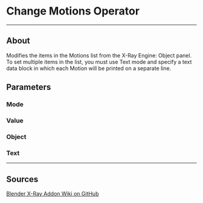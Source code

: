 # Change Motions Operator

___

## About

Modifies the items in the Motions list from the X-Ray Engine: Object panel. To set multiple items in the list, you must use Text mode and specify a text data block in which each Motion will be printed on a separate line.

## Parameters

### Mode

### Value

### Object

### Text

___

## Sources

[Blender X-Ray Addon Wiki on GitHub](https://github.com/PavelBlend/blender-xray/wiki/Panel-Props-Tools#change-motions)
